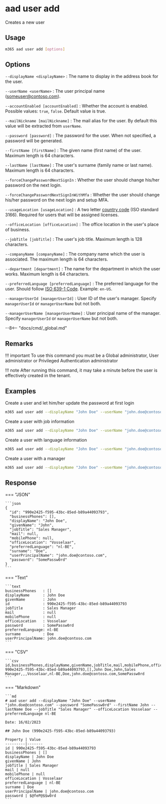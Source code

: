 # aad user add

Creates a new user

## Usage

```sh
m365 aad user add [options]
```

## Options

`--displayName <displayName>`
: The name to display in the address book for the user.

`--userName <userName>`
: The user principal name (someuser@contoso.com).

`--accountEnabled [accountEnabled]`
: Whether the account is enabled. Possible values: `true`, `false`. Default value is true.

`--mailNickname [mailNickname]`
: The mail alias for the user. By default this value will be extracted from `userName`.

`--password [password]`
: The password for the user. When not specified, a password will be generated.

`--firstName [firstName]`
: The given name (first name) of the user. Maximum length is 64 characters.

`--lastName [lastName]`
: The user's surname (family name or last name). Maximum length is 64 characters.

`--forceChangePasswordNextSignIn`
: Whether the user should change his/her password on the next login.

`--forceChangePasswordNextSignInWithMfa`
: Whether the user should change his/her password on the next login and setup MFA.

`--usageLocation [usageLocation]`
: A two letter [country code](https://learn.microsoft.com/en-us/partner-center/commercial-marketplace-co-sell-location-codes#country-and-region-codes) (ISO standard 3166). Required for users that will be assigned licenses.

`--officeLocation [officeLocation]` 
: The office location in the user's place of business.

`--jobTitle [jobTitle]`
: The user's job title. Maximum length is 128 characters.

`--companyName [companyName]`
: The company name which the user is associated. The maximum length is 64 characters.

`--department [department]`
: The name for the department in which the user works. Maximum length is 64 characters.

`--preferredLanguage [preferredLanguage]`
: The preferred language for the user. Should follow [ISO 639-1 Code](https://learn.microsoft.com/en-us/openspecs/office_standards/ms-oe376/6c085406-a698-4e12-9d4d-c3b0ee3dbc4a). Example: `en-US`.

`--managerUserId [managerUserId]`
: User ID of the user's manager. Specify `managerUserId` or `managerUserName` but not both.

`--managerUserName [managerUserName]`
: User principal name of the manager. Specify `managerUserId` or `managerUserName` but not both.

--8<-- "docs/cmd/_global.md"

## Remarks

!!! important
    To use this command you must be a Global administrator, User administrator or Privileged Authentication administrator

!!! note
    After running this command, it may take a minute before the user is effectively created in the tenant.

## Examples

Create a user and let him/her update the password at first login

```sh
m365 aad user add --displayName "John Doe" --userName "john.doe@contoso.com" --password "SomePassw0rd" --forceChangePasswordNextSignIn
```

Create a user with job information

```sh
m365 aad user add --displayName "John Doe" --userName "john.doe@contoso.com" --password "SomePassw0rd" --firstName John --lastName Doe --jobTitle "Sales Manager" --companyName Contoso --department Sales --officeLocation Vosselaar
```

Create a user with language information

```sh
m365 aad user add --displayName "John Doe" --userName "john.doe@contoso.com" --password "SomePassw0rd" --preferredLanguage "nl-BE" --usageLocation BE
```

Create a user with a manager

```sh
m365 aad user add --displayName "John Doe" --userName "john.doe@contoso.com" --managerUserName "adele@contoso.com"
```

## Response

=== "JSON"

    ```json
    {
      "id": "990e2425-f595-43bc-85ed-b89a44093793",
      "businessPhones": [],
      "displayName": "John Doe",
      "givenName": "John",
      "jobTitle": "Sales Manager",
      "mail": null,
      "mobilePhone": null,
      "officeLocation": "Vosselaar",
      "preferredLanguage": "nl-BE",
      "surname": "Doe",
      "userPrincipalName": "john.doe@contoso.com",
      "password": "SomePassw0rd"
    }
    ```

=== "Text"

    ```text
    businessPhones   : []
    displayName      : John Doe
    givenName        : John
    id               : 990e2425-f595-43bc-85ed-b89a44093793
    jobTitle         : Sales Manager
    mail             : null
    mobilePhone      : null
    officeLocation   : Vosselaar
    password         : SomePassw0rd
    preferredLanguage: nl-BE
    surname          : Doe
    userPrincipalName: john.doe@contoso.com
    ```

=== "CSV"

    ```csv
    id,businessPhones,displayName,givenName,jobTitle,mail,mobilePhone,officeLocation,preferredLanguage,surname,userPrincipalName,password
    990e2425-f595-43bc-85ed-b89a44093793,[],John Doe,John,Sales Manager,,,Vosselaar,nl-BE,Doe,john.doe@contoso.com,SomePassw0rd
    ```

=== "Markdown"

    ```md
    # aad user add --displayName "John Doe" --userName "john.doe@contoso.com" --password "SomePassw0rd" --firstName John --lastName Doe --jobTitle "Sales Manager" --officeLocation Vosselaar --preferredLanguage nl-BE

    Date: 16/02/2023

    ## John Doe (990e2425-f595-43bc-85ed-b89a44093793)

    Property | Value
    ---------|-------
    id | 990e2425-f595-43bc-85ed-b89a44093793
    businessPhones | []
    displayName | John Doe
    givenName | John
    jobTitle | Sales Manager
    mail | null
    mobilePhone | null
    officeLocation | Vosselaar
    preferredLanguage | nl-BE
    surname | Doe
    userPrincipalName | john.doe@contoso.com
    password | $@feP@$$w0rd
    ```
